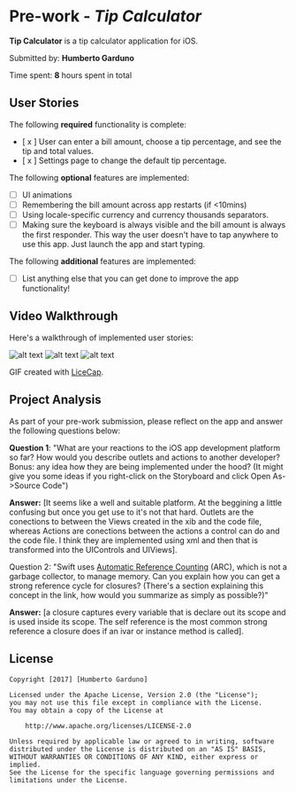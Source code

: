 
# Pre-work - *Tip Calculator*

**Tip Calculator** is a tip calculator application for iOS.

Submitted by: **Humberto Garduno**

Time spent: **8** hours spent in total

## User Stories

The following **required** functionality is complete:

* [ x ] User can enter a bill amount, choose a tip percentage, and see the tip and total values.
* [ x ] Settings page to change the default tip percentage.

The following **optional** features are implemented:
* [ ] UI animations
* [ ] Remembering the bill amount across app restarts (if <10mins)
* [ ] Using locale-specific currency and currency thousands separators.
* [ ] Making sure the keyboard is always visible and the bill amount is always the first responder. This way the user doesn't have to tap anywhere to use this app. Just launch the app and start typing.

The following **additional** features are implemented:

- [ ] List anything else that you can get done to improve the app functionality!

## Video Walkthrough 

Here's a walkthrough of implemented user stories:


![alt text](https://github.com/gohu79/tipCalculator/blob/master/tipCalculatorp1.gif)
![alt text](https://github.com/gohu79/tipCalculator/blob/master/tipCalculatorp2.gif)
![alt text](https://github.com/gohu79/tipCalculator/blob/master/tipCalculatorp3.gif)


GIF created with [LiceCap](http://www.cockos.com/licecap/).

## Project Analysis

As part of your pre-work submission, please reflect on the app and answer the following questions below:

**Question 1**: "What are your reactions to the iOS app development platform so far? How would you describe outlets and actions to another developer? Bonus: any idea how they are being implemented under the hood? (It might give you some ideas if you right-click on the Storyboard and click Open As->Source Code")

**Answer:** [It seems like a well and suitable platform. At the beggining a little confusing but once you get use to it's not that hard. Outlets are the conections to between the Views created in the xib and the code file, whereas Actions are conections between the actions a control can do and the code file. I think they are implemented using xml and then that is transformed into the UIControls and UIViews].

Question 2: "Swift uses [Automatic Reference Counting](https://developer.apple.com/library/content/documentation/Swift/Conceptual/Swift_Programming_Language/AutomaticReferenceCounting.html#//apple_ref/doc/uid/TP40014097-CH20-ID49) (ARC), which is not a garbage collector, to manage memory. Can you explain how you can get a strong reference cycle for closures? (There's a section explaining this concept in the link, how would you summarize as simply as possible?)"

**Answer:** [a closure captures every variable that is declare out its scope and is used inside its scope. The self reference is the most common strong reference a closure does if an ivar or instance method is called].


## License

    Copyright [2017] [Humberto Garduno]

    Licensed under the Apache License, Version 2.0 (the "License");
    you may not use this file except in compliance with the License.
    You may obtain a copy of the License at

        http://www.apache.org/licenses/LICENSE-2.0

    Unless required by applicable law or agreed to in writing, software
    distributed under the License is distributed on an "AS IS" BASIS,
    WITHOUT WARRANTIES OR CONDITIONS OF ANY KIND, either express or implied.
    See the License for the specific language governing permissions and
    limitations under the License.
